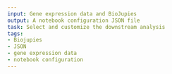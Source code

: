 ```yaml
---
input: Gene expression data and BioJupies
output: A notebook configuration JSON file
task: Select and customize the downstream analysis
tags:
- Biojupies
- JSON
- gene expression data
- notebook configuration
---
```

